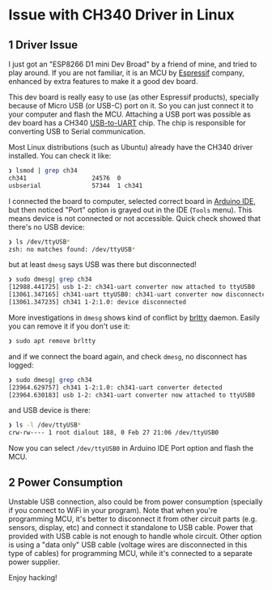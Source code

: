 # Issue with CH340 Driver in Linux


## 1 Driver Issue

I just got an "ESP8266 D1 mini Dev Broad" by a friend of mine, and tried to play around. If you are not familiar, it is an MCU by [Espressif](https://www.espressif.com/) company, enhanced by extra features to make it a good dev board.

This dev board is really easy to use (as other Espressif products), specially because of Micro USB (or USB-C) port on it. So you can just connect it to your computer and flash the MCU. Attaching a USB port was possible as dev board has a CH340 [USB-to-UART](https://en.wikipedia.org/wiki/USB-to-serial_adapter) chip. The chip is responsible for converting USB to Serial communication.

Most Linux distributions (such as Ubuntu) already have the CH340 driver installed. You can check it like:
```bash
❯ lsmod | grep ch34
ch341                  24576  0
usbserial              57344  1 ch341
```

I connected the board to computer, selected correct board in [Arduino IDE](https://www.arduino.cc/en/software), but then noticed "Port" option is grayed out in the IDE (`Tools` menu). This means device is not connected or not accessible. Quick check showed that there's no USB device:
```bash
❯ ls /dev/ttyUSB*
zsh: no matches found: /dev/ttyUSB*
```
but at least `dmesg` says USB was there but disconnected!
```bash
❯ sudo dmesg| grep ch34
[12988.441725] usb 1-2: ch341-uart converter now attached to ttyUSB0
[13061.347165] ch341-uart ttyUSB0: ch341-uart converter now disconnected from ttyUSB0
[13061.347235] ch341 1-2:1.0: device disconnected
```

More investigations in `dmesg` shows kind of conflict by [brltty](https://brltty.app/) daemon. Easily you can remove it if you don't use it:
```bash
❯ sudo apt remove brltty
```
and if we connect the board again, and check `dmesg`, no disconnect has logged:
```bash
❯ sudo dmesg| grep ch34
[23964.629757] ch341 1-2:1.0: ch341-uart converter detected
[23964.630183] usb 1-2: ch341-uart converter now attached to ttyUSB0
```
and USB device is there:
```bash
❯ ls -l /dev/ttyUSB*
crw-rw---- 1 root dialout 188, 0 Feb 27 21:06 /dev/ttyUSB0
```

Now you can select `/dev/ttyUSB0` in Arduino IDE Port option and flash the MCU.

## 2 Power Consumption

Unstable USB connection, also could be from power consumption (specially if you connect to WiFi in your program).
Note that when you're programming MCU, it's better to disconnect it from other circuit parts (e.g. sensors, display, etc) and connect it standalone to USB cable. Power that provided with USB cable is not enough to handle whole circuit.
Other option is using a "data only" USB cable (voltage wires are disconnected in this type of cables) for programming MCU, while it's connected to a separate power supplier.

Enjoy hacking!

